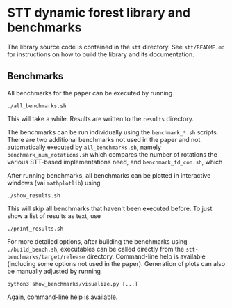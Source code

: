 # STT dynamic forest library and benchmarks

The library source code is contained in the `stt` directory. See `stt/README.md` for instructions on how to build the library and its documentation.

## Benchmarks

All benchmarks for the paper can be executed by running
```
./all_benchmarks.sh
```

This will take a while. Results are written to the `results` directory.

The benchmarks can be run individually using the `benchmark_*.sh` scripts. There are two additional benchmarks not used in the paper and not automatically executed by `all_benchmarks.sh`, namely `benchmark_num_rotations.sh` which compares the number of rotations the various STT-based implementations need, and `benchmark_fd_con.sh`, which 

After running benchmarks, all benchmarks can be plotted in interactive windows (vai `mathplotlib`) using
```
./show_results.sh
```
This will skip all benchmarks that haven't been executed before. To just show a list of results as text, use
```
./print_results.sh
```

For more detailed options, after building the benchmarks using `./build_bench.sh`, executables can be called directly from the `stt-benchmarks/target/release` directory. Command-line help is available (including some options not used in the paper). Generation of plots can also be manually adjusted by running
```
python3 show_benchmarks/visualize.py [...]
```

Again, command-line help is available.
